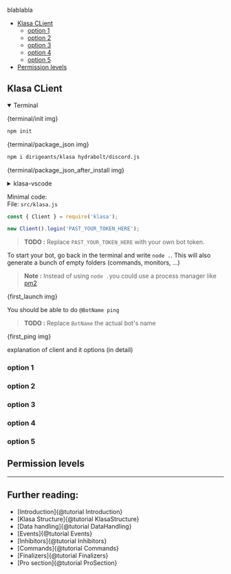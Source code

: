 blablabla

- [Klasa CLient](#klasa-client)
  - [option 1](#option-1)
  - [option 2](#option-2)
  - [option 3](#option-3)
  - [option 4](#option-4)
  - [option 5](#option-5)
- [Permission levels](#permission-levels)

## Klasa CLient


<details open>
<summary>Terminal</summary>

{terminal/init img}

```bash
npm init
```

{terminal/package_json img}

```bash
npm i dirigeants/klasa hydrabolt/discord.js
```
{terminal/package\_json\_after_install img}
</details>

<details>
<summary>klasa-vscode</summary>

{klasa-vscode/init img}

You can use the command `Klasa: init a new bot` instead. You will have to manually edit the `package.json` file.
{klasa-vscode/package\_json\_after_install img}
</details>

Minimal code:  
File: `src/klasa.js`
```js
const { Client } = require('klasa');

new Client().login('PAST_YOUR_TOKEN_HERE');
```

> **TODO :** Replace `PAST_YOUR_TOKEN_HERE` with your own bot token.

To start your bot, go back in the terminal and write `node .`. This will also generate a bunch of empty folders (commands, monitors, ...)

> **Note :** Instead of using `node .`you could use a process manager like [pm2](http://pm2.keymetrics.io/)

{first_launch img}

You should be able to do `@BotName ping`

> **TODO :** Replace `BotName` the actual bot's name

{first_ping img}

explanation of client and it options (in detail)

### option 1
### option 2
### option 3
### option 4
### option 5

## Permission levels


---

Further reading:
---

- [Introduction]{@tutorial Introduction}
- [Klasa Structure]{@tutorial KlasaStructure}
- [Data handling]{@tutorial DataHandling}
- [Events]{@tutorial Events}
- [Inhibitors]{@tutorial Inhibitors}
- [Commands]{@tutorial Commands}
- [Finalizers]{@tutorial Finalizers}
- [Pro section]{@tutorial ProSection}
